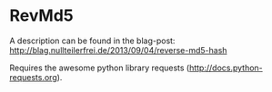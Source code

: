 RevMd5
======
A description can be found in the blag-post: http://blag.nullteilerfrei.de/2013/09/04/reverse-md5-hash

Requires the awesome python library requests (http://docs.python-requests.org).
